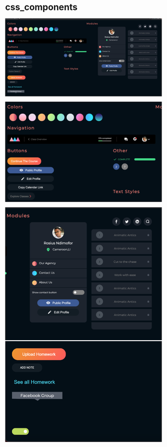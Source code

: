 # css_components

![alt text](https://raw.githubusercontent.com/trey-rosius/css_components/master/img/d.png)

![alt text](https://raw.githubusercontent.com/trey-rosius/css_components/master/img/a.png)

![alt text](https://raw.githubusercontent.com/trey-rosius/css_components/master/img/b.png)
![alt text](https://raw.githubusercontent.com/trey-rosius/css_components/master/img/c.png)
